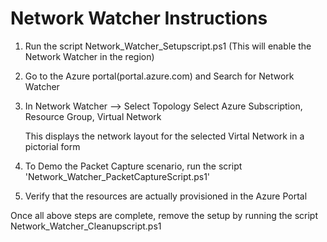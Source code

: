 # Network Watcher Instructions

1) Run the script Network_Watcher_Setupscript.ps1 (This will enable the Network Watcher in the region)
2) Go to the Azure portal(portal.azure.com) and Search for Network Watcher
3) In Network Watcher --> Select Topology
   Select Azure Subscription, Resource Group, Virtual Network 
   
   This displays the network layout for the selected Virtal Network in a pictorial form 
4) To Demo the Packet Capture scenario, run the script 'Network_Watcher_PacketCaptureScript.ps1'
5) Verify that the resources are actually provisioned in the Azure Portal


Once all above steps are complete, remove the setup by running the script Network_Watcher_Cleanupscript.ps1














